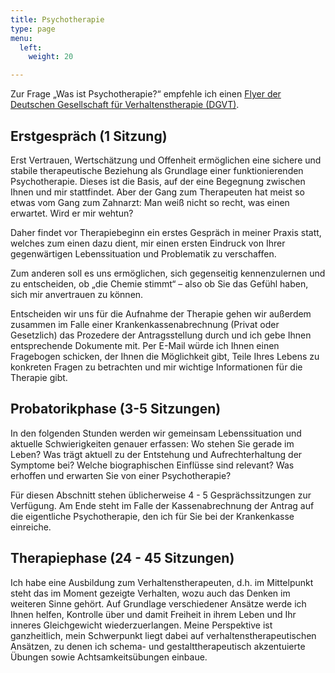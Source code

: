 ```yaml
---
title: Psychotherapie
type: page
menu:
  left:
    weight: 20

---
```

Zur Frage „Was ist Psychotherapie?“ empfehle ich einen [Flyer der Deutschen Gesellschaft für Verhaltenstherapie (DGVT)](/files/Was_ist_Psychotherapie.pdf).

## Erstgespräch (1 Sitzung)

Erst Vertrauen, Wertschätzung und Offenheit ermöglichen eine sichere und stabile therapeutische Beziehung als Grundlage einer funktionierenden Psychotherapie. Dieses ist die Basis, auf der eine Begegnung zwischen Ihnen und mir stattfindet. Aber der Gang zum Therapeuten hat meist so etwas vom Gang zum Zahnarzt: Man weiß nicht so recht, was einen erwartet. Wird er mir wehtun?

Daher findet vor Therapiebeginn ein erstes Gespräch in meiner Praxis statt, welches zum einen dazu dient, mir einen ersten Eindruck von Ihrer gegenwärtigen Lebenssituation und Problematik zu verschaffen.

Zum anderen soll es uns ermöglichen, sich gegenseitig kennenzulernen und zu entscheiden, ob „die Chemie stimmt“ – also ob Sie das Gefühl haben, sich mir anvertrauen zu können.

Entscheiden wir uns für die Aufnahme der Therapie gehen wir außerdem zusammen im Falle einer Krankenkassenabrechnung (Privat oder Gesetzlich) das Prozedere der Antragsstellung durch und ich gebe Ihnen entsprechende Dokumente mit. Per E-Mail würde ich Ihnen einen Fragebogen schicken, der Ihnen die Möglichkeit gibt, Teile Ihres Lebens zu konkreten Fragen zu betrachten und mir wichtige Informationen für die Therapie gibt.

## Probatorikphase (3-5 Sitzungen)

In den folgenden Stunden werden wir gemeinsam Lebenssituation und aktuelle Schwierigkeiten genauer erfassen: Wo stehen Sie gerade im Leben? Was trägt aktuell zu der Entstehung und Aufrechterhaltung der Symptome bei? Welche biographischen Einflüsse sind relevant? Was erhoffen und erwarten Sie von einer Psychotherapie?

Für diesen Abschnitt stehen üblicherweise 4 - 5 Gesprächssitzungen zur Verfügung. Am Ende steht im Falle der Kassenabrechnung der Antrag auf die eigentliche Psychotherapie, den ich für Sie bei der Krankenkasse einreiche.

## Therapiephase (24 - 45 Sitzungen)

Ich habe eine Ausbildung zum Verhaltenstherapeuten, d.h. im Mittelpunkt steht das im Moment gezeigte Verhalten, wozu auch das Denken im weiteren Sinne gehört. Auf Grundlage verschiedener Ansätze werde ich Ihnen helfen, Kontrolle über und damit Freiheit in ihrem Leben und Ihr inneres Gleichgewicht wiederzuerlangen. Meine Perspektive ist ganzheitlich, mein Schwerpunkt liegt dabei auf verhaltenstherapeutischen Ansätzen, zu denen ich schema- und gestalttherapeutisch akzentuierte Übungen sowie Achtsamkeitsübungen einbaue.
